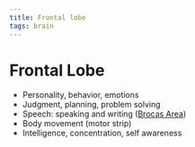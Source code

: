 ```yaml
---
title: Frontal lobe
tags: brain
---
```


# Frontal Lobe
- Personality, behavior, emotions
- Judgment, planning, problem solving
- Speech: speaking and writing ([Brocas Area](Brocas%20Area.md))
- Body movement (motor strip)
- Intelligence, concentration, self awareness


































































































